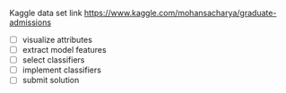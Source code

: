 Kaggle data set link
https://www.kaggle.com/mohansacharya/graduate-admissions

- [ ] visualize attributes
- [ ] extract model features
- [ ] select classifiers
- [ ] implement classifiers
- [ ] submit solution